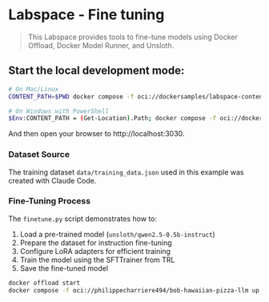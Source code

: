 # Labspace - Fine tuning
> This Labspace provides tools to fine-tune models using Docker Offload, Docker Model Runner, and Unsloth.

## Start the local development mode:

```bash
# On Mac/Linux
CONTENT_PATH=$PWD docker compose -f oci://dockersamples/labspace-content-dev -f .labspace/compose.override.yaml up

# On Windows with PowerShell
$Env:CONTENT_PATH = (Get-Location).Path; docker compose -f oci://dockersamples/labspace-content-dev -f .labspace/compose.override.yaml up
```

And then open your browser to http://localhost:3030.

### Dataset Source

The training dataset `data/training_data.json` used in this example was created with Claude Code.

### Fine-Tuning Process

The `finetune.py` script demonstrates how to:

1. Load a pre-trained model (`unsloth/qwen2.5-0.5b-instruct`)
2. Prepare the dataset for instruction fine-tuning
3. Configure LoRA adapters for efficient training
4. Train the model using the SFTTrainer from TRL
5. Save the fine-tuned model

```bash
docker offload start
docker compose -f oci://philippecharriere494/bob-hawaiian-pizza-llm up -d
```